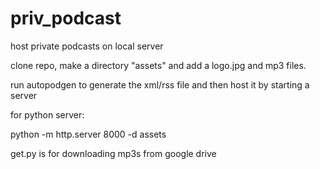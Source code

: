 # priv_podcast

host private podcasts on local server

clone repo, make a directory "assets" and add a logo.jpg and mp3 files.

run autopodgen to generate the xml/rss file and then host it by starting a server

for python server:

python -m http.server 8000 -d assets 

get.py is for downloading mp3s from google drive
